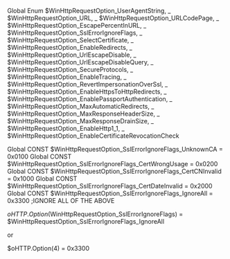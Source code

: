 Global Enum $WinHttpRequestOption_UserAgentString, _ $WinHttpRequestOption_URL, _ $WinHttpRequestOption_URLCodePage, _ $WinHttpRequestOption_EscapePercentInURL, _ $WinHttpRequestOption_SslErrorIgnoreFlags, _ $WinHttpRequestOption_SelectCertificate, _ $WinHttpRequestOption_EnableRedirects, _ $WinHttpRequestOption_UrlEscapeDisable, _ $WinHttpRequestOption_UrlEscapeDisableQuery, _ $WinHttpRequestOption_SecureProtocols, _ $WinHttpRequestOption_EnableTracing, _ $WinHttpRequestOption_RevertImpersonationOverSsl, _ $WinHttpRequestOption_EnableHttpsToHttpRedirects, _ $WinHttpRequestOption_EnablePassportAuthentication, _ $WinHttpRequestOption_MaxAutomaticRedirects, _ $WinHttpRequestOption_MaxResponseHeaderSize, _ $WinHttpRequestOption_MaxResponseDrainSize, _ $WinHttpRequestOption_EnableHttp1_1, _ $WinHttpRequestOption_EnableCertificateRevocationCheck

Global CONST $WinHttpRequestOption_SslErrorIgnoreFlags_UnknownCA = 0x0100 Global CONST $WinHttpRequestOption_SslErrorIgnoreFlags_CertWrongUsage = 0x0200 Global CONST $WinHttpRequestOption_SslErrorIgnoreFlags_CertCNInvalid = 0x1000 Global CONST $WinHttpRequestOption_SslErrorIgnoreFlags_CertDateInvalid = 0x2000 Global CONST $WinHttpRequestOption_SslErrorIgnoreFlags_IgnoreAll = 0x3300 ;IGNORE ALL OF THE ABOVE

$oHTTP.Option($WinHttpRequestOption_SslErrorIgnoreFlags) = $WinHttpRequestOption_SslErrorIgnoreFlags_IgnoreAll

or

$oHTTP.Option(4) = 0x3300
